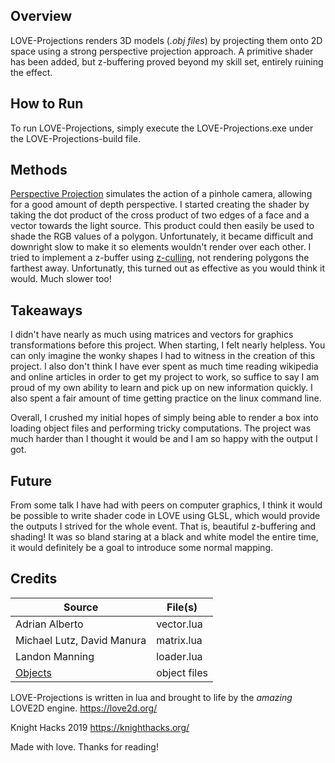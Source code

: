 ## Overview
LOVE-Projections renders 3D models (*.obj files*) by projecting them onto 2D space using a strong perspective projection approach. A primitive shader has been added, but z-buffering proved beyond my skill set, entirely ruining the effect.

## How to Run
To run LOVE-Projections, simply execute the LOVE-Projections.exe under the LOVE-Projections-build file.

## Methods
[Perspective Projection](https://en.wikipedia.org/wiki/3D_projection#Perspective_projection) simulates the action of a pinhole camera, allowing for a good amount of depth perspective. I started creating the shader by taking the dot product of the cross product of two edges of a face and a vector towards the light source. This product could then easily be used to shade the RGB values of a polygon. Unfortunately, it became difficult and downright slow to make it so elements wouldn't render over each other. I tried to implement a z-buffer using [z-culling](https://en.wikipedia.org/wiki/Z-buffering#Z-culling), not rendering polygons the farthest away. Unfortunatly, this turned out as effective as you would think it would. Much slower too!

## Takeaways
I didn't have nearly as much using matrices and vectors for graphics transformations before this project. When starting, I felt nearly helpless. You can only imagine the wonky shapes I had to witness in the creation of this project. I also don't think I have ever spent as much time reading wikipedia and online articles in order to get my project to work, so suffice to say I am proud of my own ability to learn and pick up on new information quickly. I also spent a fair amount of time getting practice on the linux command line.

Overall, I crushed my initial hopes of simply being able to render a box into loading object files and performing tricky computations. The project was much harder than I thought it would be and I am so happy with the output I got.

## Future
From some talk I have had with peers on computer graphics, I think it would be possible to write shader code in LOVE using GLSL, which would provide the outputs I strived for the whole event. That is, beautiful z-buffering and shading! It was so bland staring at a black and white model the entire time, it would definitely be a goal to introduce some normal mapping.

## Credits
Source|File(s)
---|---
Adrian Alberto|vector.lua
Michael Lutz, David Manura|matrix.lua
Landon Manning|loader.lua
[Objects](https://people.sc.fsu.edu/~jburkardt/data/obj/obj.html)|object files

LOVE-Projections is written in lua and brought to life by the *amazing* LOVE2D engine.
https://love2d.org/

Knight Hacks 2019
https://knighthacks.org/

Made with love.
Thanks for reading!
